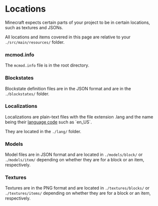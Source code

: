Locations
=========

Minecraft expects certain parts of your project to be in certain locations, such as textures and JSONs.

All locations and items covered in this page are relative to your `./src/main/resources/` folder.

### mcmod.info

The `mcmod.info` file is in the root directory.

### Blockstates

Blockstate definition files are in the JSON format and are in the `./blockstates/` folder.

### Localizations

Localizations are plain-text files with the file extension .lang and the name being their [language code](https://msdn.microsoft.com/en-us/library/ee825488(v=cs.20).aspx) such as `en_US`.

They are located in the `./lang/` folder.

### Models

Model files are in JSON format and are located in `./models/block/` or `./models/item/` depending on whether they are for a block or an item, respectively.

### Textures

Textures are in the PNG format and are located in `./textures/blocks/` or `./textures/items/` depending on whether they are for a block or an item, respectively.
